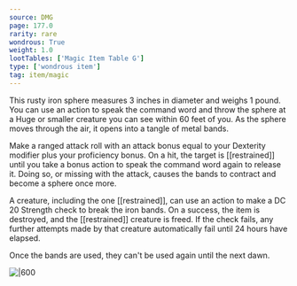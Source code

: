 ```yaml
---
source: DMG
page: 177.0
rarity: rare
wondrous: True
weight: 1.0
lootTables: ['Magic Item Table G']
type: ['wondrous item']
tag: item/magic
---
```


This rusty iron sphere measures 3 inches in diameter and weighs 1 pound. You can use an action to speak the command word and throw the sphere at a Huge or smaller creature you can see within 60 feet of you. As the sphere moves through the air, it opens into a tangle of metal bands.

Make a ranged attack roll with an attack bonus equal to your Dexterity modifier plus your proficiency bonus. On a hit, the target is [[restrained]] until you take a bonus action to speak the command word again to release it. Doing so, or missing with the attack, causes the bands to contract and become a sphere once more.

A creature, including the one [[restrained]], can use an action to make a DC 20 Strength check to break the iron bands. On a success, the item is destroyed, and the [[restrained]] creature is freed. If the check fails, any further attempts made by that creature automatically fail until 24 hours have elapsed.

Once the bands are used, they can't be used again until the next dawn.


![|600](https://5e.tools/img/items/DMG/Iron%20Bands%20of%20Bilarro.jpg)